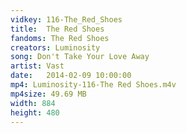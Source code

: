 ```yaml
---
vidkey: 116-The_Red_Shoes
title:  The Red Shoes
fandoms: The Red Shoes
creators: Luminosity
song: Don't Take Your Love Away
artist: Vast
date:   2014-02-09 10:00:00
mp4: Luminosity-116-The Red Shoes.m4v
mp4size: 49.69 MB
width: 884
height: 480
---
```



  